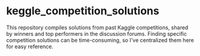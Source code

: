 # keggle_competition_solutions
This repository compiles solutions from past Kaggle competitions, shared by winners and top performers in the discussion forums. Finding specific competition solutions can be time-consuming, so I've centralized them here for easy reference.
